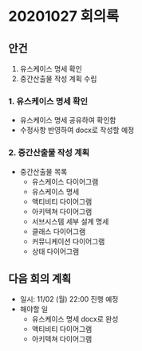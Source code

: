 # 20201027 회의록

## 안건

1. 유스케이스 명세 확인
2. 중간산출물 작성 계획 수립

### 1. 유스케이스 명세 확인
- 유스케이스 명세 공유하여 확인함
- 수정사항 반영하여 docx로 작성할 예정

### 2. 중간산출물 작성 계획
- 중간산출물 목록
    - 유스케이스 다이어그램
    - 유스케이스 명세
    - 액티비티 다이어그램
    - 아키텍쳐 다이어그램
    - 서브시스템 세부 설계 명세
    - 클래스 다이어그램
    - 커뮤니케이션 다이어그램
    - 상태 다이어그램

## 다음 회의 계획

- 일시: 11/02 (월) 22:00 진행 예정
- 해야할 일
    - 유스케이스 명세 docx로 완성
    - 액티비티 다이어그램
    - 아키텍쳐 다이어그램